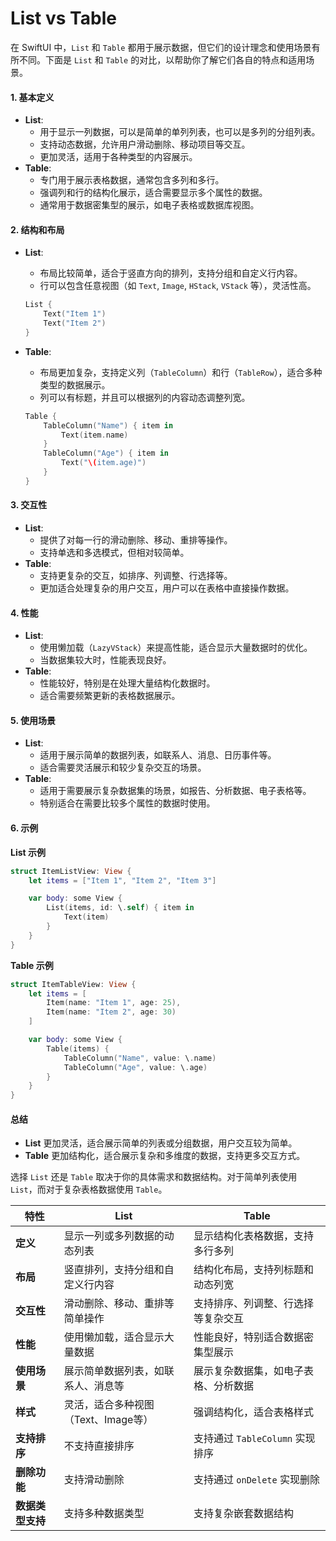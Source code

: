 # List vs Table

在 SwiftUI 中，`List` 和 `Table` 都用于展示数据，但它们的设计理念和使用场景有所不同。下面是 `List` 和 `Table` 的对比，以帮助你了解它们各自的特点和适用场景。

#### 1. **基本定义**

* **List**:
  * 用于显示一列数据，可以是简单的单列列表，也可以是多列的分组列表。
  * 支持动态数据，允许用户滑动删除、移动项目等交互。
  * 更加灵活，适用于各种类型的内容展示。
* **Table**:
  * 专门用于展示表格数据，通常包含多列和多行。
  * 强调列和行的结构化展示，适合需要显示多个属性的数据。
  * 通常用于数据密集型的展示，如电子表格或数据库视图。

#### 2. **结构和布局**

*   **List**:

    * 布局比较简单，适合于竖直方向的排列，支持分组和自定义行内容。
    * 行可以包含任意视图（如 `Text`, `Image`, `HStack`, `VStack` 等），灵活性高。

    ```swift
    List {
        Text("Item 1")
        Text("Item 2")
    }
    ```
*   **Table**:

    * 布局更加复杂，支持定义列（`TableColumn`）和行（`TableRow`），适合多种类型的数据展示。
    * 列可以有标题，并且可以根据列的内容动态调整列宽。

    ```swift
    Table {
        TableColumn("Name") { item in
            Text(item.name)
        }
        TableColumn("Age") { item in
            Text("\(item.age)")
        }
    }
    ```

#### 3. **交互性**

* **List**:
  * 提供了对每一行的滑动删除、移动、重排等操作。
  * 支持单选和多选模式，但相对较简单。
* **Table**:
  * 支持更复杂的交互，如排序、列调整、行选择等。
  * 更加适合处理复杂的用户交互，用户可以在表格中直接操作数据。

#### 4. **性能**

* **List**:
  * 使用懒加载（`LazyVStack`）来提高性能，适合显示大量数据时的优化。
  * 当数据集较大时，性能表现良好。
* **Table**:
  * 性能较好，特别是在处理大量结构化数据时。
  * 适合需要频繁更新的表格数据展示。

#### 5. **使用场景**

* **List**:
  * 适用于展示简单的数据列表，如联系人、消息、日历事件等。
  * 适合需要灵活展示和较少复杂交互的场景。
* **Table**:
  * 适用于需要展示复杂数据集的场景，如报告、分析数据、电子表格等。
  * 特别适合在需要比较多个属性的数据时使用。

#### 6. **示例**

**List 示例**

```swift
struct ItemListView: View {
    let items = ["Item 1", "Item 2", "Item 3"]

    var body: some View {
        List(items, id: \.self) { item in
            Text(item)
        }
    }
}
```

**Table 示例**

```swift
struct ItemTableView: View {
    let items = [
        Item(name: "Item 1", age: 25),
        Item(name: "Item 2", age: 30)
    ]

    var body: some View {
        Table(items) {
            TableColumn("Name", value: \.name)
            TableColumn("Age", value: \.age)
        }
    }
}
```

#### 总结

* **List** 更加灵活，适合展示简单的列表或分组数据，用户交互较为简单。
* **Table** 更加结构化，适合展示复杂和多维度的数据，支持更多交互方式。

选择 `List` 还是 `Table` 取决于你的具体需求和数据结构。对于简单列表使用 `List`，而对于复杂表格数据使用 `Table`。



| 特性         | List                   | Table                   |
| ---------- | ---------------------- | ----------------------- |
| **定义**     | 显示一列或多列数据的动态列表         | 显示结构化表格数据，支持多行多列        |
| **布局**     | 竖直排列，支持分组和自定义行内容       | 结构化布局，支持列标题和动态列宽        |
| **交互性**    | 滑动删除、移动、重排等简单操作        | 支持排序、列调整、行选择等复杂交互       |
| **性能**     | 使用懒加载，适合显示大量数据         | 性能良好，特别适合数据密集型展示        |
| **使用场景**   | 展示简单数据列表，如联系人、消息等      | 展示复杂数据集，如电子表格、分析数据      |
| **样式**     | 灵活，适合多种视图（Text、Image等） | 强调结构化，适合表格样式            |
| **支持排序**   | 不支持直接排序                | 支持通过 `TableColumn` 实现排序 |
| **删除功能**   | 支持滑动删除                 | 支持通过 `onDelete` 实现删除    |
| **数据类型支持** | 支持多种数据类型               | 支持复杂嵌套数据结构              |

